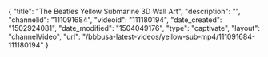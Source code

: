 {
    "title": "The Beatles Yellow Submarine 3D Wall Art",
    "description": "",
    "channelid": "111091684",
    "videoid": "111180194",
    "date_created": "1502924081",
    "date_modified": "1504049176",
    "type": "captivate",
    "layout": "channelVideo",
    "url": "\/bbbusa-latest-videos\/yellow-sub-mp4\/111091684-111180194"
}